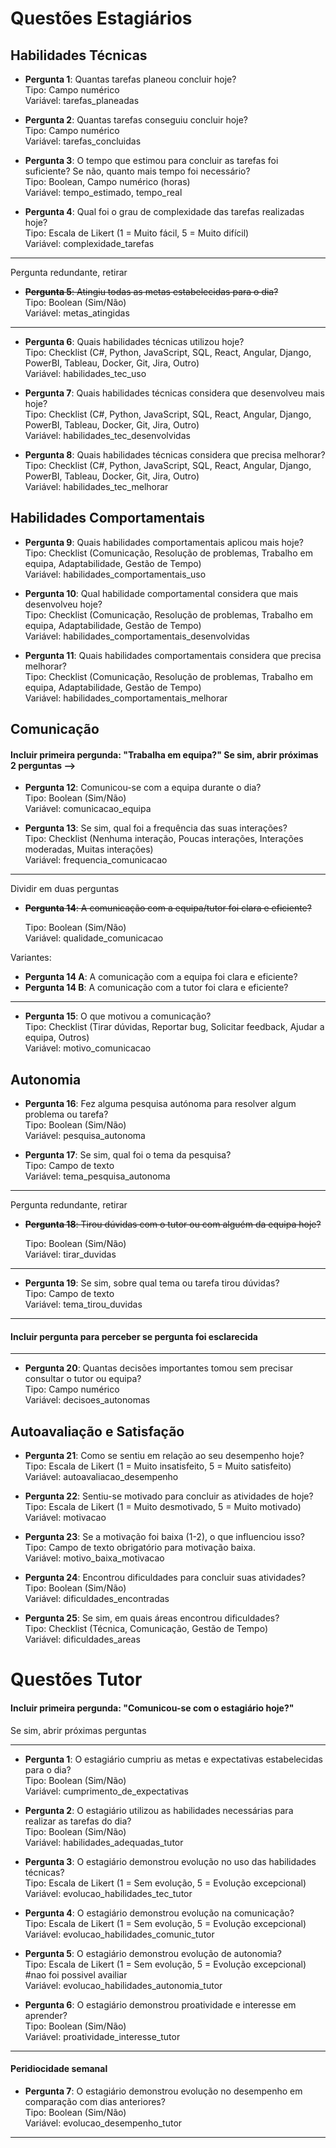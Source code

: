 # Questões Estagiários

## Habilidades Técnicas

- **Pergunta 1**: Quantas tarefas planeou concluir hoje?  
  Tipo: Campo numérico  
  Variável: tarefas_planeadas

- **Pergunta 2**: Quantas tarefas conseguiu concluir hoje?  
  Tipo: Campo numérico  
  Variável: tarefas_concluidas

- **Pergunta 3**: O tempo que estimou para concluir as tarefas foi suficiente? Se não, quanto mais tempo foi necessário?  
  Tipo: Boolean, Campo numérico (horas)  
  Variável: tempo_estimado, tempo_real

- **Pergunta 4**: Qual foi o grau de complexidade das tarefas realizadas hoje?  
  Tipo: Escala de Likert (1 = Muito fácil, 5 = Muito difícil)  
  Variável: complexidade_tarefas
---
Pergunta redundante, retirar
- ~~**Pergunta 5**: Atingiu todas as metas estabelecidas para o dia?~~  
  Tipo: Boolean (Sim/Não)  
  Variável: metas_atingidas
---


- **Pergunta 6**: Quais habilidades técnicas utilizou hoje?  
  Tipo: Checklist (C#, Python, JavaScript, SQL, React, Angular, Django, PowerBI, Tableau, Docker, Git, Jira, Outro)  
  Variável: habilidades_tec_uso

- **Pergunta 7**: Quais habilidades técnicas considera que desenvolveu mais hoje?  
  Tipo: Checklist (C#, Python, JavaScript, SQL, React, Angular, Django, PowerBI, Tableau, Docker, Git, Jira, Outro)  
  Variável: habilidades_tec_desenvolvidas

- **Pergunta 8**: Quais habilidades técnicas considera que precisa melhorar?  
  Tipo: Checklist (C#, Python, JavaScript, SQL, React, Angular, Django, PowerBI, Tableau, Docker, Git, Jira, Outro)  
  Variável: habilidades_tec_melhorar


## Habilidades Comportamentais
- **Pergunta 9**: Quais habilidades comportamentais aplicou mais hoje?  
  Tipo: Checklist (Comunicação, Resolução de problemas, Trabalho em equipa, Adaptabilidade, Gestão de Tempo)  
  Variável: habilidades_comportamentais_uso

- **Pergunta 10**: Qual habilidade comportamental considera que mais desenvolveu hoje?  
  Tipo: Checklist (Comunicação, Resolução de problemas, Trabalho em equipa, Adaptabilidade, Gestão de Tempo)  
  Variável: habilidades_comportamentais_desenvolvidas

- **Pergunta 11**: Quais habilidades comportamentais considera que precisa melhorar?  
  Tipo: Checklist (Comunicação, Resolução de problemas, Trabalho em equipa, Adaptabilidade, Gestão de Tempo)  
  Variável: habilidades_comportamentais_melhorar

## Comunicação

#### **Incluir primeira pergunda: "Trabalha em equipa?" Se sim, abrir próximas 2 perguntas -->**

- **Pergunta 12**: Comunicou-se com a equipa durante o dia?  
  Tipo: Boolean (Sim/Não)  
  Variável: comunicacao_equipa

- **Pergunta 13**: Se sim, qual foi a frequência das suas interações?  
  Tipo: Checklist (Nenhuma interação, Poucas interações, Interações moderadas, Muitas interações)  
  Variável: frequencia_comunicacao
---
Dividir em duas perguntas 
- ~~**Pergunta 14**: A comunicação com a equipa/tutor foi clara e eficiente?~~ 

  Tipo: Boolean (Sim/Não)  
  Variável: qualidade_comunicacao
  
Variantes:
- **Pergunta 14 A**: A comunicação com a equipa foi clara e eficiente?
- **Pergunta 14 B**: A comunicação com a tutor foi clara e eficiente?
---
- **Pergunta 15**: O que motivou a comunicação?  
  Tipo: Checklist (Tirar dúvidas, Reportar bug, Solicitar feedback, Ajudar a equipa, Outros)  
  Variável: motivo_comunicacao

## Autonomia
- **Pergunta 16**: Fez alguma pesquisa autónoma para resolver algum problema ou tarefa?  
  Tipo: Boolean (Sim/Não)  
  Variável: pesquisa_autonoma

- **Pergunta 17**: Se sim, qual foi o tema da pesquisa?  
  Tipo: Campo de texto  
  Variável: tema_pesquisa_autonoma
---
Pergunta redundante, retirar

- ~~**Pergunta 18**: Tirou dúvidas com o tutor ou com alguém da equipa hoje?~~ 

  Tipo: Boolean (Sim/Não)  
  Variável: tirar_duvidas
  
---
- **Pergunta 19**: Se sim, sobre qual tema ou tarefa tirou dúvidas?  
  Tipo: Campo de texto  
  Variável: tema_tirou_duvidas


---
#### Incluir pergunta para perceber se pergunta foi esclarecida
---

- **Pergunta 20**: Quantas decisões importantes tomou sem precisar consultar o tutor ou equipa?  
  Tipo: Campo numérico  
  Variável: decisoes_autonomas

## Autoavaliação e Satisfação
- **Pergunta 21**: Como se sentiu em relação ao seu desempenho hoje?  
  Tipo: Escala de Likert (1 = Muito insatisfeito, 5 = Muito satisfeito)  
  Variável: autoavaliacao_desempenho

- **Pergunta 22**: Sentiu-se motivado para concluir as atividades de hoje?  
  Tipo: Escala de Likert (1 = Muito desmotivado, 5 = Muito motivado)  
  Variável: motivacao

- **Pergunta 23**: Se a motivação foi baixa (1-2), o que influenciou isso?  
  Tipo: Campo de texto obrigatório para motivação baixa.  
  Variável: motivo_baixa_motivacao

- **Pergunta 24**: Encontrou dificuldades para concluir suas atividades?  
  Tipo: Boolean (Sim/Não)  
  Variável: dificuldades_encontradas

- **Pergunta 25**: Se sim, em quais áreas encontrou dificuldades?  
  Tipo: Checklist (Técnica, Comunicação, Gestão de Tempo)  
  Variável: dificuldades_areas

# Questões Tutor

#### **Incluir primeira pergunda: "Comunicou-se com o estagiário hoje?"**
Se sim, abrir próximas perguntas 

---
- **Pergunta 1**: O estagiário cumpriu as metas e expectativas estabelecidas para o dia?  
  Tipo: Boolean (Sim/Não)  
  Variável: cumprimento_de_expectativas

- **Pergunta 2**: O estagiário utilizou as habilidades necessárias para realizar as tarefas do dia?  
  Tipo: Boolean (Sim/Não)  
  Variável: habilidades_adequadas_tutor

- **Pergunta 3**: O estagiário demonstrou evolução no uso das habilidades técnicas?  
  Tipo: Escala de Likert (1 = Sem evolução, 5 = Evolução excepcional)  
  Variável: evolucao_habilidades_tec_tutor

- **Pergunta 4**: O estagiário demonstrou evolução na comunicação?  
  Tipo: Escala de Likert (1 = Sem evolução, 5 = Evolução excepcional)    
  Variável: evolucao_habilidades_comunic_tutor

- **Pergunta 5**: O estagiário demonstrou evolução de autonomia?  
  Tipo: Escala de Likert (1 = Sem evolução, 5 = Evolução excepcional) #nao foi possivel availiar  
  Variável: evolucao_habilidades_autonomia_tutor

- **Pergunta 6**: O estagiário demonstrou proatividade e interesse em aprender?  
  Tipo: Boolean (Sim/Não)  
  Variável: proatividade_interesse_tutor

---
#### **Peridiocidade semanal**
- **Pergunta 7**: O estagiário demonstrou evolução no desempenho em comparação com dias anteriores?  
  Tipo: Boolean (Sim/Não)  
  Variável: evolucao_desempenho_tutor
---